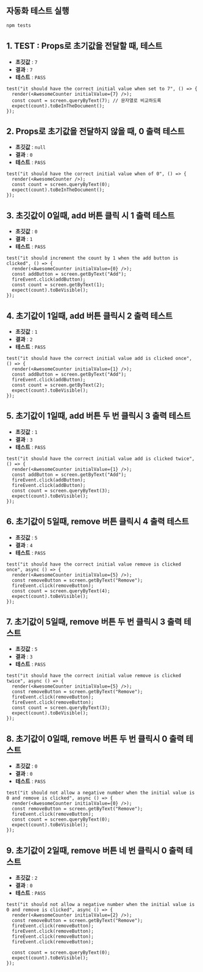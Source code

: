 ## 자동화 테스트 실행

```bash
npm tests
```

## 1. TEST : Props로 초기값을 전달할 때, 테스트

- **초깃값** : `7`
- **결과** : `7`
- **테스트** : `PASS`

```tsx
test("it should have the correct initial value when set to 7", () => {
  render(<AwesomeCounter initialValue={7} />);
  const count = screen.queryByText(7); // 문자열로 비교하도록
  expect(count).toBeInTheDocument();
});
```

## 2. Props로 초기값을 전달하지 않을 때, 0 출력 테스트

- **초깃값** : `null`
- **결과** : `0`
- **테스트** : `PASS`

```tsx
test("it should have the correct initial value when of 0", () => {
  render(<AwesomeCounter />);
  const count = screen.queryByText(0);
  expect(count).toBeInTheDocument();
});
```

## 3. 초깃값이 0일때, add 버튼 클릭 시 1 출력 테스트

- **초깃값** : `0`
- **결과** : `1`
- **테스트** : `PASS`

```tsx
test("it should increment the count by 1 when the add button is clicked", () => {
  render(<AwesomeCounter initialValue={0} />);
  const addButton = screen.getByText("Add");
  fireEvent.click(addButton);
  const count = screen.getByText(1);
  expect(count).toBeVisible();
});
```

## 4. 초기값이 1일때, add 버튼 클릭시 2 출력 테스트

- **초깃값** : `1`
- **결과** : `2`
- **테스트** : `PASS`

```tsx
test("it should have the correct initial value add is clicked once", () => {
  render(<AwesomeCounter initialValue={1} />);
  const addButton = screen.getByText("Add");
  fireEvent.click(addButton);
  const count = screen.getByText(2);
  expect(count).toBeVisible();
});
```

## 5. 초기값이 1일때, add 버튼 두 번 클릭시 3 출력 테스트

- **초깃값** : `1`
- **결과** : `3`
- **테스트** : `PASS`

```tsx
test("it should have the correct initial value add is clicked twice", () => {
  render(<AwesomeCounter initialValue={1} />);
  const addButton = screen.getByText("Add");
  fireEvent.click(addButton);
  fireEvent.click(addButton);
  const count = screen.queryByText(3);
  expect(count).toBeVisible();
});
```

## 6. 초기값이 5일때, remove 버튼 클릭시 4 출력 테스트

- **초깃값** : `5`
- **결과** : `4`
- **테스트** : `PASS`

```tsx
test("it should have the correct initial value remove is clicked once", async () => {
  render(<AwesomeCounter initialValue={5} />);
  const removeButton = screen.getByText("Remove");
  fireEvent.click(removeButton);
  const count = screen.queryByText(4);
  expect(count).toBeVisible();
});
```

## 7. 초기값이 5일때, remove 버튼 두 번 클릭시 3 출력 테스트

- **초깃값** : `5`
- **결과** : `3`
- **테스트** : `PASS`

```tsx
test("it should have the correct initial value remove is clicked twice", async () => {
  render(<AwesomeCounter initialValue={5} />);
  const removeButton = screen.getByText("Remove");
  fireEvent.click(removeButton);
  fireEvent.click(removeButton);
  const count = screen.queryByText(3);
  expect(count).toBeVisible();
});
```

## 8. 초기값이 0일때, remove 버튼 두 번 클릭시 0 출력 테스트

- **초깃값** : `0`
- **결과** : `0`
- **테스트** : `PASS`

```tsx
test("it should not allow a negative number when the initial value is 0 and remove is clicked", async () => {
  render(<AwesomeCounter initialValue={0} />);
  const removeButton = screen.getByText("Remove");
  fireEvent.click(removeButton);
  const count = screen.queryByText(0);
  expect(count).toBeVisible();
});
```

## 9. 초기값이 2일때, remove 버튼 네 번 클릭시 0 출력 테스트

- **초깃값** : `2`
- **결과** : `0`
- **테스트** : `PASS`

```tsx
test("it should not allow a negative number when the initial value is 0 and remove is clicked", async () => {
  render(<AwesomeCounter initialValue={2} />);
  const removeButton = screen.getByText("Remove");
  fireEvent.click(removeButton);
  fireEvent.click(removeButton);
  fireEvent.click(removeButton);
  fireEvent.click(removeButton);

  const count = screen.queryByText(0);
  expect(count).toBeVisible();
});
```
